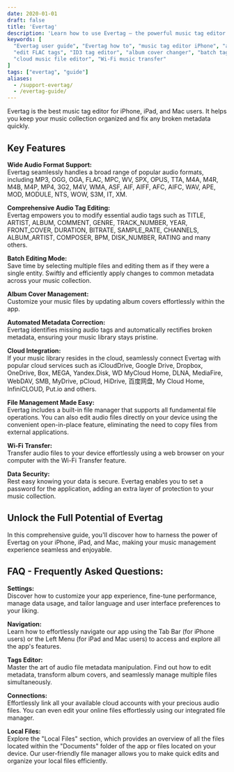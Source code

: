 ```yaml
---
date: 2020-01-01
draft: false
title: 'Evertag'
description: 'Learn how to use Evertag – the powerful music tag editor for iPhone, iPad, and Mac. Edit audio tags, update album covers, manage files, connect cloud storage, and organize your music library with ease.'
keywords: [
  "Evertag user guide", "Evertag how to", "music tag editor iPhone", "audio metadata editor Mac",
  "edit FLAC tags", "ID3 tag editor", "album cover changer", "batch tag editor", 
  "cloud music file editor", "Wi-Fi music transfer"
]
tags: ["evertag", "guide"]
aliases:
  - /support-evertag/
  - /evertag-guide/
---
```



Evertag is the best music tag editor for iPhone, iPad, and Mac users. It helps you keep your music collection organized and fix any broken metadata quickly.

## Key Features

**Wide Audio Format Support:**  
Evertag seamlessly handles a broad range of popular audio formats, including MP3, OGG, OGA, FLAC, MPC, WV, SPX, OPUS, TTA, M4A, M4R, M4B, M4P, MP4, 3G2, M4V, WMA, ASF, AIF, AIFF, AFC, AIFC, WAV, APE, MOD, MODULE, NTS, WOW, S3M, IT, XM.

**Comprehensive Audio Tag Editing:**  
Evertag empowers you to modify essential audio tags such as TITLE, ARTIST, ALBUM, COMMENT, GENRE, TRACK_NUMBER, YEAR, FRONT_COVER, DURATION, BITRATE, SAMPLE_RATE, CHANNELS, ALBUM_ARTIST, COMPOSER, BPM, DISK_NUMBER, RATING and many others.

**Batch Editing Mode:**  
Save time by selecting multiple files and editing them as if they were a single entity. Swiftly and efficiently apply changes to common metadata across your music collection.

**Album Cover Management:**  
Customize your music files by updating album covers effortlessly within the app.

**Automated Metadata Correction:**  
Evertag identifies missing audio tags and automatically rectifies broken metadata, ensuring your music library stays pristine.

**Cloud Integration:**  
If your music library resides in the cloud, seamlessly connect Evertag with popular cloud services such as iCloudDrive, Google Drive, Dropbox, OneDrive, Box, MEGA, Yandex.Disk, WD MyCloud Home, DLNA, MediaFire, WebDAV, SMB, MyDrive, pCloud, HiDrive, 百度网盘, My Cloud Home, InfiniCLOUD, Put.io and others.

**File Management Made Easy:**  
Evertag includes a built-in file manager that supports all fundamental file operations. You can also edit audio files directly on your device using the convenient open-in-place feature, eliminating the need to copy files from external applications.

**Wi-Fi Transfer:**  
Transfer audio files to your device effortlessly using a web browser on your computer with the Wi-Fi Transfer feature.

**Data Security:**  
Rest easy knowing your data is secure. Evertag enables you to set a password for the application, adding an extra layer of protection to your music collection.

## Unlock the Full Potential of Evertag

In this comprehensive guide, you'll discover how to harness the power of Evertag on your iPhone, iPad, and Mac, making your music management experience seamless and enjoyable.

## FAQ - Frequently Asked Questions:

**Settings:**  
Discover how to customize your app experience, fine-tune performance, manage data usage, and tailor language and user interface preferences to your liking.

**Navigation:**  
Learn how to effortlessly navigate our app using the Tab Bar (for iPhone users) or the Left Menu (for iPad and Mac users) to access and explore all the app's features.

**Tags Editor:**  
Master the art of audio file metadata manipulation. Find out how to edit metadata, transform album covers, and seamlessly manage multiple files simultaneously.

**Connections:**  
Effortlessly link all your available cloud accounts with your precious audio files. You can even edit your online files effortlessly using our integrated file manager.

**Local Files:**  
Explore the "Local Files" section, which provides an overview of all the files located within the "Documents" folder of the app or files located on your device. Our user-friendly file manager allows you to make quick edits and organize your local files efficiently.
